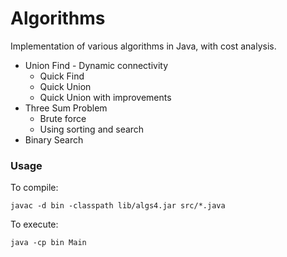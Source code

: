 # Algorithms

Implementation of various algorithms in Java, with cost analysis.

* Union Find - Dynamic connectivity
    - Quick Find
    - Quick Union
    - Quick Union with improvements
* Three Sum Problem
    - Brute force
    - Using sorting and search
* Binary Search

### Usage

To compile: 

```
javac -d bin -classpath lib/algs4.jar src/*.java
```

To execute: 

```
java -cp bin Main
```